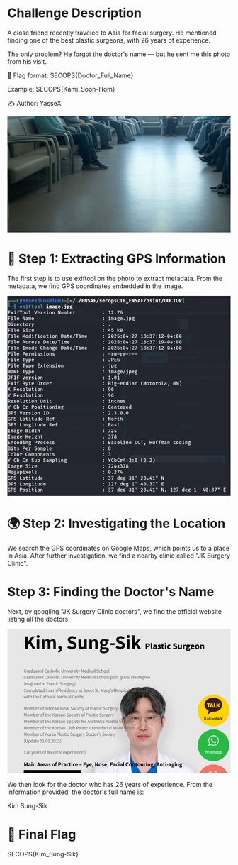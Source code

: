 # Challenge Description

A close friend recently traveled to Asia for facial surgery.
He mentioned finding one of the best plastic surgeons, with 26 years of experience.

The only problem?
He forgot the doctor's name — but he sent me this photo from his visit.

📜 Flag format:
SECOPS{Doctor_Full_Name}

Example:
SECOPS{Kami_Soon-Hom}

✍️ Author: YasseX

![image](image.jpg)

# 🔎 Step 1: Extracting GPS Information

The first step is to use exiftool on the photo to extract metadata.
From the metadata, we find GPS coordinates embedded in the image.

![exiftool](../images/gps.png)

# 🌍 Step 2: Investigating the Location

We search the GPS coordinates on Google Maps, which points us to a place in Asia.
After further investigation, we find a nearby clinic called "JK Surgery Clinic".

# Step 3: Finding the Doctor's Name

Next, by googling "JK Surgery Clinic doctors", we find the official website listing all the doctors.

![doctor](doctor.png)

We then look for the doctor who has 26 years of experience.
From the information provided, the doctor's full name is:

Kim Sung-Sik

# 🏁 Final Flag

SECOPS{Kim_Sung-Sik}
